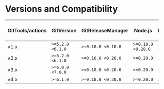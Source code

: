 # Versions and Compatibility

| GitTools/actions | GitVersion       | GitReleaseManager  | Node.js            |    Azure DevOps Agent     |
|------------------|------------------|--------------------|--------------------|:-------------------------:|
| v1.x             | `>=5.2.0 <6.1.0` | `>=0.10.0 <0.18.0` | `>=0.10.0 <0.20.0` |          2.220.0          |
| v2.x             | `>=5.2.0 <6.1.0` | `>=0.10.0 <0.20.0` | `>=0.20.0`         |          3.224.0          |
| v3.x             | `>=6.0.0 <7.0.0` | `>=0.18.0 <0.20.0` | `>=0.20.0`         |          3.224.0          |
| v4.x             | `>=6.1.0`        | `>=0.18.0 <0.20.0` | `>=0.20.0`         |          3.224.0          |
